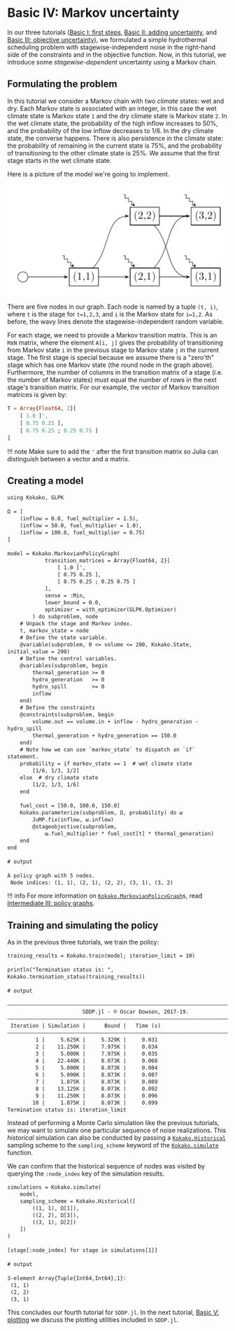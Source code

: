 # Basic IV: Markov uncertainty

In our three tutorials ([Basic I: first steps](@ref),
[Basic II: adding uncertainty](@ref), and
[Basic III: objective uncertainty](@ref)), we formulated a simple
hydrothermal scheduling problem with stagewise-independent noise in the
right-hand side of the constraints and in the objective function. Now, in this
tutorial, we introduce some *stagewise-dependent* uncertainty using a Markov
chain.

## Formulating the problem

In this tutorial we consider a Markov chain with two *climate* states: wet and
dry. Each Markov state is associated with an integer, in this case the wet
climate state  is Markov state `1` and the dry climate state is Markov state
`2`. In the wet climate state, the probability of the high inflow increases to
50%, and the probability of the low inflow decreases to 1/6. In the dry climate
state, the converse happens. There is also persistence in the climate state: the
probability of remaining in the current state is 75%, and the probability of
transitioning to the other climate state is 25%. We assume that the first stage
starts in the wet climate state.

Here is a picture of the model we're going to implement.

![Markovian policy graph](../assets/stochastic_markovian_policy_graph.png)

There are five nodes in our graph. Each node is named by a tuple `(t, i)`, where
`t` is the stage for `t=1,2,3`, and `i` is the Markov state for `i=1,2`. As
before, the wavy lines denote the stagewise-independent random variable.

For each stage, we need to provide a Markov transition matrix. This is an
`M`x`N` matrix, where the element `A[i, j]` gives the probability of
transitioning from Markov state `i` in the previous stage to Markov state `j` in
the current stage. The first stage is special because we assume there is a
"zero'th" stage which has one Markov state (the round node in the graph above).
Furthermore, the number of columns in the transition matrix of a stage (i.e. the
number of Markov states) must equal the number of rows in the next stage's
transition matrix. For our example, the vector of Markov transition matrices is
given by:
```julia
T = Array{Float64, 2}[
    [ 1.0 ]',
    [ 0.75 0.25 ],
    [ 0.75 0.25 ; 0.25 0.75 ]
]
```

!!! note
    Make sure to add the `'` after the first transition matrix so Julia can
    distinguish between a vector and a matrix.

## Creating a model

```jldoctest tutorial_four
using Kokako, GLPK

Ω = [
    (inflow = 0.0, fuel_multiplier = 1.5),
    (inflow = 50.0, fuel_multiplier = 1.0),
    (inflow = 100.0, fuel_multiplier = 0.75)
]

model = Kokako.MarkovianPolicyGraph(
            transition_matrices = Array{Float64, 2}[
                [ 1.0 ]',
                [ 0.75 0.25 ],
                [ 0.75 0.25 ; 0.25 0.75 ]
            ],
            sense = :Min,
            lower_bound = 0.0,
            optimizer = with_optimizer(GLPK.Optimizer)
        ) do subproblem, node
    # Unpack the stage and Markov index.
    t, markov_state = node
    # Define the state variable.
    @variable(subproblem, 0 <= volume <= 200, Kokako.State, initial_value = 200)
    # Define the control variables.
    @variables(subproblem, begin
        thermal_generation >= 0
        hydro_generation   >= 0
        hydro_spill        >= 0
        inflow
    end)
    # Define the constraints
    @constraints(subproblem, begin
        volume.out == volume.in + inflow - hydro_generation - hydro_spill
        thermal_generation + hydro_generation == 150.0
    end)
    # Note how we can use `markov_state` to dispatch an `if` statement.
    probability = if markov_state == 1  # wet climate state
        [1/6, 1/3, 1/2]
    else  # dry climate state
        [1/2, 1/3, 1/6]
    end

    fuel_cost = [50.0, 100.0, 150.0]
    Kokako.parameterize(subproblem, Ω, probability) do ω
        JuMP.fix(inflow, ω.inflow)
        @stageobjective(subproblem,
            ω.fuel_multiplier * fuel_cost[t] * thermal_generation)
    end
end

# output

A policy graph with 5 nodes.
 Node indices: (1, 1), (2, 1), (2, 2), (3, 1), (3, 2)
```

!!! info
    For more information on [`Kokako.MarkovianPolicyGraph`](@ref)s, read
    [Intermediate III: policy graphs](@ref).

## Training and simulating the policy

As in the previous three tutorials, we train the policy:
```jldoctest tutorial_four; filter=[r"\|.+?\n", r"Confidence interval.+?\n"]
training_results = Kokako.train(model; iteration_limit = 10)

println("Termination status is: ", Kokako.termination_status(training_results))

# output

———————————————————————————————————————————————————————————————————————————————
                        SDDP.jl - © Oscar Dowson, 2017-19.
———————————————————————————————————————————————————————————————————————————————
 Iteration | Simulation |      Bound |   Time (s)
———————————————————————————————————————————————————————————————————————————————
         1 |     5.625K |     5.329K |     0.031
         2 |    11.250K |     7.975K |     0.034
         3 |     5.000K |     7.975K |     0.035
         4 |    22.440K |     8.073K |     0.068
         5 |     5.000K |     8.073K |     0.084
         6 |     5.000K |     8.073K |     0.087
         7 |     1.875K |     8.073K |     0.089
         8 |    13.125K |     8.073K |     0.092
         9 |    11.250K |     8.073K |     0.096
        10 |     1.875K |     8.073K |     0.099
Termination status is: iteration_limit
```

Instead of performing a Monte Carlo simulation like the previous tutorials, we
may want to simulate one particular sequence of noise realizations. This
_historical_ simulation can also be conducted by passing a
[`Kokako.Historical`](@ref) sampling scheme to the `sampling_scheme` keyword of
the [`Kokako.simulate`](@ref) function.

We can confirm that the historical sequence of nodes was visited by querying
the `:node_index` key of the simulation results.

```jldoctest tutorial_four
simulations = Kokako.simulate(
    model,
    sampling_scheme = Kokako.Historical([
        ((1, 1), Ω[1]),
        ((2, 2), Ω[3]),
        ((3, 1), Ω[2])
    ])
)

[stage[:node_index] for stage in simulations[1]]

# output

3-element Array{Tuple{Int64,Int64},1}:
 (1, 1)
 (2, 2)
 (3, 1)
```

This concludes our fourth tutorial for `SDDP.jl`. In the next tutorial,
[Basic V: plotting](@ref) we discuss the plotting utilities included in
`SDDP.jl`.

